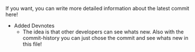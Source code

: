 If you want, you can write more detailed information about the latest commit here!

- Added Devnotes
  - The idea is that other developers can see whats new. Also with the commit-history you can just chose the commit and see whats new in this file!